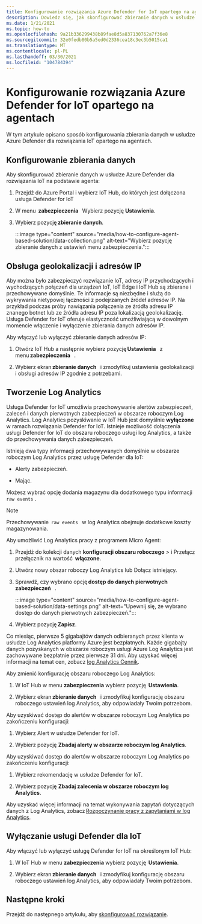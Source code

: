 ```yaml
---
title: Konfigurowanie rozwiązania Azure Defender for IoT opartego na agentach
description: Dowiedz się, jak skonfigurować zbieranie danych w usłudze Azure Defender dla rozwiązania IoT na podstawie agenta
ms.date: 1/21/2021
ms.topic: how-to
ms.openlocfilehash: 9a21b336299438b89fae8d5a837130762a7f36e8
ms.sourcegitcommit: 32e0fedb80b5a5ed0d2336cea18c3ec3b5015ca1
ms.translationtype: MT
ms.contentlocale: pl-PL
ms.lasthandoff: 03/30/2021
ms.locfileid: "104784394"
---
```

# <a name="configure-azure-defender-for-iot-agent-based-solution"></a>Konfigurowanie rozwiązania Azure Defender for IoT opartego na agentach  

W tym artykule opisano sposób konfigurowania zbierania danych w usłudze Azure Defender dla rozwiązania IoT opartego na agentach.

## <a name="configure-data-collection"></a>Konfigurowanie zbierania danych

Aby skonfigurować zbieranie danych w usłudze Azure Defender dla rozwiązania IoT na podstawie agenta: 

1. Przejdź do Azure Portal i wybierz IoT Hub, do których jest dołączona usługa Defender for IoT 

1. W menu  **zabezpieczenia**   Wybierz pozycję **Ustawienia**. 

1. Wybierz pozycję **zbieranie danych**. 

    :::image type="content" source="media/how-to-configure-agent-based-solution/data-collection.png" alt-text="Wybierz pozycję zbieranie danych z ustawień menu zabezpieczenia.":::

## <a name="geolocation-and-ip-address-handling"></a>Obsługa geolokalizacji i adresów IP 

Aby można było zabezpieczyć rozwiązanie IoT, adresy IP przychodzących i wychodzących połączeń dla urządzeń IoT, IoT Edge i IoT Hub są zbierane i przechowywane domyślnie. Te informacje są niezbędne i służą do wykrywania nietypowej łączności z podejrzanych źródeł adresów IP. Na przykład podczas próby nawiązania połączenia ze źródła adresu IP znanego botnet lub ze źródła adresu IP poza lokalizacją geolokalizację. Usługa Defender for IoT oferuje elastyczność umożliwiającą w dowolnym momencie włączenie i wyłączenie zbierania danych adresów IP. 

Aby włączyć lub wyłączyć zbieranie danych adresów IP: 

1. Otwórz IoT Hub a następnie wybierz pozycję **Ustawienia**   z menu **zabezpieczenia**   . 

1. Wybierz ekran **zbieranie danych**   i zmodyfikuj ustawienia geolokalizacji i obsługi adresów IP zgodnie z potrzebami. 

## <a name="log-analytics-creation"></a>Tworzenie Log Analytics 

Usługa Defender for IoT umożliwia przechowywanie alertów zabezpieczeń, zaleceń i danych pierwotnych zabezpieczeń w obszarze roboczym Log Analytics. Log Analytics pozyskiwanie w IoT Hub jest domyślnie **wyłączone** w ramach rozwiązania Defender for IoT. Istnieje możliwość dołączenia usługi Defender for IoT do obszaru roboczego usługi log Analytics, a także do przechowywania danych zabezpieczeń. 

Istnieją dwa typy informacji przechowywanych domyślnie w obszarze roboczym Log Analytics przez usługę Defender dla IoT:
 
- Alerty zabezpieczeń.

- Mając. 

Możesz wybrać opcję dodania magazynu dla dodatkowego typu informacji `raw events` . 

> [!Note] 
> Przechowywanie  `raw events`   w log Analytics obejmuje dodatkowe koszty magazynowania. 

Aby umożliwić Log Analytics pracy z programem Micro Agent: 

1. Przejdź do kolekcji danych **konfiguracji obszaru roboczego**  >  i Przełącz przełącznik na wartość  **włączone**. 

1. Utwórz nowy obszar roboczy Log Analytics lub Dołącz istniejący. 

1. Sprawdź, czy wybrano opcję **dostęp do danych pierwotnych zabezpieczeń**   .  

    :::image type="content" source="media/how-to-configure-agent-based-solution/data-settings.png" alt-text="Upewnij się, że wybrano dostęp do danych pierwotnych zabezpieczeń.":::

1. Wybierz pozycję **Zapisz**.

Co miesiąc, pierwsze 5 gigabajtów danych odbieranych przez klienta w usłudze Log Analytics platformy Azure jest bezpłatnych. Każde gigabajty danych pozyskanych w obszarze roboczym usługi Azure Log Analytics jest zachowywane bezpłatnie przez pierwsze 31 dni. Aby uzyskać więcej informacji na temat cen, zobacz [log Analytics Cennik](https://azure.microsoft.com/pricing/details/monitor/). 

Aby zmienić konfigurację obszaru roboczego Log Analytics: 

1. W IoT Hub w menu **zabezpieczenia** wybierz pozycję  **Ustawienia**. 

1. Wybierz ekran **zbieranie danych**   i zmodyfikuj konfigurację obszaru roboczego ustawień log Analytics, aby odpowiadały Twoim potrzebom. 

Aby uzyskiwać dostęp do alertów w obszarze roboczym Log Analytics po zakończeniu konfiguracji:

1. Wybierz Alert w usłudze Defender for IoT.

1. Wybierz pozycję **Zbadaj alerty w obszarze roboczym log Analytics**.

Aby uzyskiwać dostęp do alertów w obszarze roboczym Log Analytics po zakończeniu konfiguracji:

1. Wybierz rekomendację w usłudze Defender for IoT.

1. Wybierz pozycję **Zbadaj zalecenia w obszarze roboczym log Analytics**. 
 
Aby uzyskać więcej informacji na temat wykonywania zapytań dotyczących danych z Log Analytics, zobacz [Rozpoczynanie pracy z zapytaniami w log Analytics](../azure-monitor/logs/get-started-queries.md). 

## <a name="turn-off-defender-for-iot"></a>Wyłączanie usługi Defender dla IoT 

Aby włączyć lub wyłączyć usługę Defender for IoT na określonym IoT Hub: 

1. W IoT Hub w menu **zabezpieczenia** wybierz pozycję  **Ustawienia**.

1. Wybierz ekran **zbieranie danych**   i zmodyfikuj konfigurację obszaru roboczego ustawień log Analytics, aby odpowiadały Twoim potrzebom.

## <a name="next-steps"></a>Następne kroki 

Przejdź do następnego artykułu, aby [skonfigurować rozwiązanie](quickstart-configure-your-solution.md).